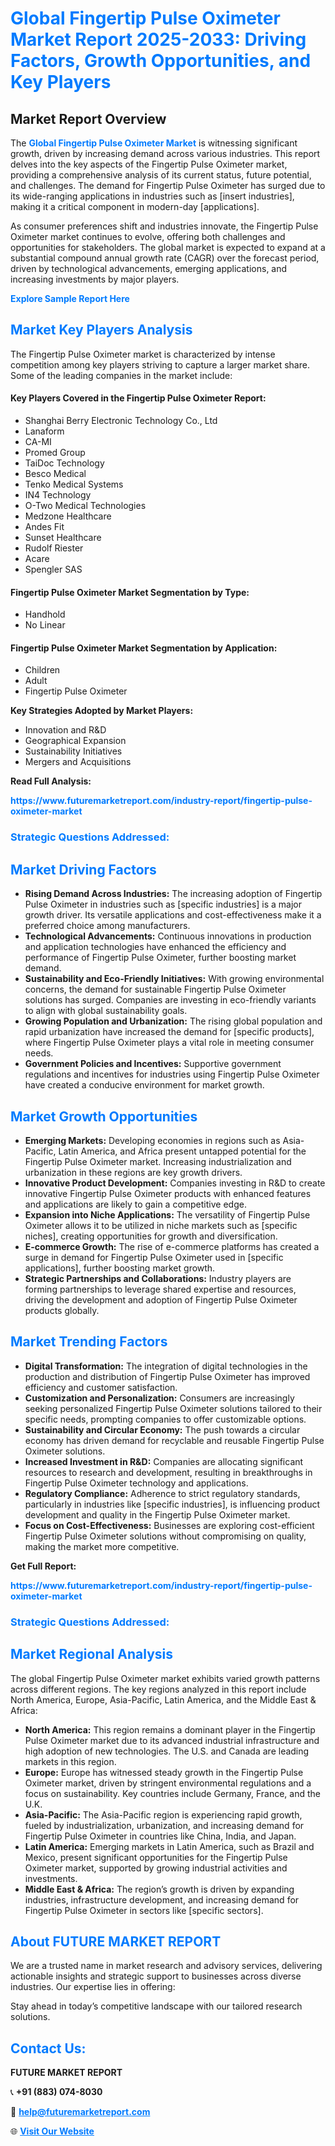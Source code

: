 <h1 style="color: #007BFF;">Global Fingertip Pulse Oximeter Market Report 2025-2033: Driving Factors, Growth Opportunities, and Key Players</h1>

<section id="overview">
<h2>Market Report Overview</h2>
<p>The <a href="https://www.futuremarketreport.com/industry-report/fingertip-pulse-oximeter-market" style="color: #007BFF; text-decoration: none;"><strong>Global Fingertip Pulse Oximeter Market</strong></a> is witnessing significant growth, driven by increasing demand across various industries. This report delves into the key aspects of the Fingertip Pulse Oximeter market, providing a comprehensive analysis of its current status, future potential, and challenges. The demand for Fingertip Pulse Oximeter has surged due to its wide-ranging applications in industries such as [insert industries], making it a critical component in modern-day [applications].</p>
<p>As consumer preferences shift and industries innovate, the Fingertip Pulse Oximeter market continues to evolve, offering both challenges and opportunities for stakeholders. The global market is expected to expand at a substantial compound annual growth rate (CAGR) over the forecast period, driven by technological advancements, emerging applications, and increasing investments by major players.</p>
</section>

<section id="overview">
<p><a href="https://www.futuremarketreport.com/request-sample/reportId=127567" style="color: #007BFF; text-decoration: none;"><strong>Explore Sample Report Here</strong></a></p>
</section>

<section id="key-players">
<h2 style="color: #007BFF;">Market Key Players Analysis</h2>
<p>The Fingertip Pulse Oximeter market is characterized by intense competition among key players striving to capture a larger market share. Some of the leading companies in the market include:</p>
<h4>Key Players Covered in the Fingertip Pulse Oximeter Report:</h4>
<ul><li>Shanghai Berry Electronic Technology Co., Ltd</li><li>Lanaform</li><li>CA-MI</li><li>Promed Group</li><li>TaiDoc Technology</li><li>Besco Medical</li><li>Tenko Medical Systems</li><li>IN4 Technology</li><li>O-Two Medical Technologies</li><li>Medzone Healthcare</li><li>Andes Fit</li><li>Sunset Healthcare</li><li>Rudolf Riester</li><li>Acare</li><li>Spengler SAS</li></ul>
<h4>Fingertip Pulse Oximeter Market Segmentation by Type:</h4>
<ul><li>Handhold</li><li>No Linear</li></ul>

<h4>Fingertip Pulse Oximeter Market Segmentation by Application:</h4>
<ul><li>Children</li><li>Adult</li><li>Fingertip Pulse Oximeter</li></ul>
<p><strong>Key Strategies Adopted by Market Players:</strong></p>
<ul>
<li>Innovation and R&D</li>
<li>Geographical Expansion</li>
<li>Sustainability Initiatives</li>
<li>Mergers and Acquisitions</li>
</ul>
</section>

<section>
<p><strong>Read Full Analysis: </strong></p><a href="https://www.futuremarketreport.com/industry-report/fingertip-pulse-oximeter-market" style="color: #007BFF; text-decoration: none;"><strong>https://www.futuremarketreport.com/industry-report/fingertip-pulse-oximeter-market</strong></a>
<h3 style="color: #007BFF;">Strategic Questions Addressed:</h3>
</section>

<section id="driving-factors">
<h2 style="color: #007BFF;">Market Driving Factors</h2>
<ul>
<li><strong>Rising Demand Across Industries:</strong> The increasing adoption of Fingertip Pulse Oximeter in industries such as [specific industries] is a major growth driver. Its versatile applications and cost-effectiveness make it a preferred choice among manufacturers.</li>
<li><strong>Technological Advancements:</strong> Continuous innovations in production and application technologies have enhanced the efficiency and performance of Fingertip Pulse Oximeter, further boosting market demand.</li>
<li><strong>Sustainability and Eco-Friendly Initiatives:</strong> With growing environmental concerns, the demand for sustainable Fingertip Pulse Oximeter solutions has surged. Companies are investing in eco-friendly variants to align with global sustainability goals.</li>
<li><strong>Growing Population and Urbanization:</strong> The rising global population and rapid urbanization have increased the demand for [specific products], where Fingertip Pulse Oximeter plays a vital role in meeting consumer needs.</li>
<li><strong>Government Policies and Incentives:</strong> Supportive government regulations and incentives for industries using Fingertip Pulse Oximeter have created a conducive environment for market growth.</li>
</ul>
</section>

<section id="growth-opportunities">
<h2 style="color: #007BFF;">Market Growth Opportunities</h2>
<ul>
<li><strong>Emerging Markets:</strong> Developing economies in regions such as Asia-Pacific, Latin America, and Africa present untapped potential for the Fingertip Pulse Oximeter market. Increasing industrialization and urbanization in these regions are key growth drivers.</li>
<li><strong>Innovative Product Development:</strong> Companies investing in R&D to create innovative Fingertip Pulse Oximeter products with enhanced features and applications are likely to gain a competitive edge.</li>
<li><strong>Expansion into Niche Applications:</strong> The versatility of Fingertip Pulse Oximeter allows it to be utilized in niche markets such as [specific niches], creating opportunities for growth and diversification.</li>
<li><strong>E-commerce Growth:</strong> The rise of e-commerce platforms has created a surge in demand for Fingertip Pulse Oximeter used in [specific applications], further boosting market growth.</li>
<li><strong>Strategic Partnerships and Collaborations:</strong> Industry players are forming partnerships to leverage shared expertise and resources, driving the development and adoption of Fingertip Pulse Oximeter products globally.</li>
</ul>
</section>

<section id="trending-factors">
<h2 style="color: #007BFF;">Market Trending Factors</h2>
<ul>
<li><strong>Digital Transformation:</strong> The integration of digital technologies in the production and distribution of Fingertip Pulse Oximeter has improved efficiency and customer satisfaction.</li>
<li><strong>Customization and Personalization:</strong> Consumers are increasingly seeking personalized Fingertip Pulse Oximeter solutions tailored to their specific needs, prompting companies to offer customizable options.</li>
<li><strong>Sustainability and Circular Economy:</strong> The push towards a circular economy has driven demand for recyclable and reusable Fingertip Pulse Oximeter solutions.</li>
<li><strong>Increased Investment in R&D:</strong> Companies are allocating significant resources to research and development, resulting in breakthroughs in Fingertip Pulse Oximeter technology and applications.</li>
<li><strong>Regulatory Compliance:</strong> Adherence to strict regulatory standards, particularly in industries like [specific industries], is influencing product development and quality in the Fingertip Pulse Oximeter market.</li>
<li><strong>Focus on Cost-Effectiveness:</strong> Businesses are exploring cost-efficient Fingertip Pulse Oximeter solutions without compromising on quality, making the market more competitive.</li>
</ul>
</section>

<section>
<p><strong>Get Full Report: </strong></p><a href="https://www.futuremarketreport.com/industry-report/fingertip-pulse-oximeter-market" style="color: #007BFF; text-decoration: none;"><strong>https://www.futuremarketreport.com/industry-report/fingertip-pulse-oximeter-market</strong></a>
<h3 style="color: #007BFF;">Strategic Questions Addressed:</h3>
</section>


<section id="regional-analysis">
<h2 style="color: #007BFF;">Market Regional Analysis</h2>
<p>The global Fingertip Pulse Oximeter market exhibits varied growth patterns across different regions. The key regions analyzed in this report include North America, Europe, Asia-Pacific, Latin America, and the Middle East & Africa:</p>
<ul>
<li><strong>North America:</strong> This region remains a dominant player in the Fingertip Pulse Oximeter market due to its advanced industrial infrastructure and high adoption of new technologies. The U.S. and Canada are leading markets in this region.</li>
<li><strong>Europe:</strong> Europe has witnessed steady growth in the Fingertip Pulse Oximeter market, driven by stringent environmental regulations and a focus on sustainability. Key countries include Germany, France, and the U.K.</li>
<li><strong>Asia-Pacific:</strong> The Asia-Pacific region is experiencing rapid growth, fueled by industrialization, urbanization, and increasing demand for Fingertip Pulse Oximeter in countries like China, India, and Japan.</li>
<li><strong>Latin America:</strong> Emerging markets in Latin America, such as Brazil and Mexico, present significant opportunities for the Fingertip Pulse Oximeter market, supported by growing industrial activities and investments.</li>
<li><strong>Middle East & Africa:</strong> The region’s growth is driven by expanding industries, infrastructure development, and increasing demand for Fingertip Pulse Oximeter in sectors like [specific sectors].</li>
</ul>
</section>

<footer>
<h2 style="color: #007BFF;">About FUTURE MARKET REPORT</h2>
<p>We are a trusted name in market research and advisory services, delivering actionable insights and strategic support to businesses across diverse industries. Our expertise lies in offering:</p>

<p>Stay ahead in today’s competitive landscape with our tailored research solutions.</p>

<h2 style="color: #007BFF;">Contact Us:</h2>
<p><strong>FUTURE MARKET REPORT</strong></p>
<p>📞 <strong>+91 (883) 074-8030</strong></p>
<p>📧 <strong><a href="mailto:help@futuremarketreport.com" style="color: #007BFF;">help@futuremarketreport.com</a></strong></p>
<p>🌐 <strong><a href="https://www.futuremarketreport.com/" style="color: #007BFF;">Visit Our Website</a></strong></p>
</footer>